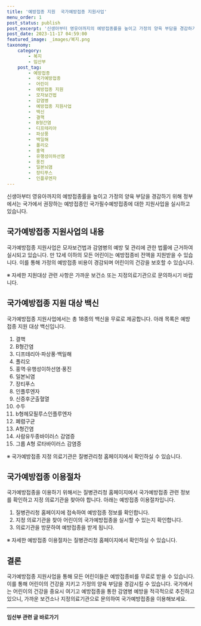 ```yaml
---
title: '예방접종 지원  국가예방접종 지원사업'
menu_order: 1
post_status: publish
post_excerpt: '신생아부터 영유아까지의 예방접종률을 높이고 가정의 양육 부담을 경감하기 위해 정부에서는 국가에서 권장하는 예방접종인 국가필수예방접종에 대한 지원사업을 실시하고 있습니다.'
post_date: 2023-11-17 04:59:00
featured_image: _images/복지.png
taxonomy:
    category:
        - 복지
        - 임산부
    post_tag:
        - 예방접종
        -  국가예방접종
        -  어린이
        -  예방접종 지원
        -  모자보건법
        -  감염병
        -  예방접종 지원사업
        -  백신
        -  결핵
        -  B형간염
        -  디프테리아
        -  파상풍
        -  백일해
        -  폴리오
        -  홍역
        -  유행성이하선염
        -  풍진
        -  일본뇌염
        -  장티푸스
        -  인플루엔자
---
```



신생아부터 영유아까지의 예방접종률을 높이고 가정의 양육 부담을 경감하기 위해 정부에서는 국가에서 권장하는 예방접종인 국가필수예방접종에 대한 지원사업을 실시하고 있습니다.

## 국가예방접종 지원사업의 내용

국가예방접종 지원사업은 모자보건법과 감염병의 예방 및 관리에 관한 법률에 근거하여 실시되고 있습니다. 만 12세 이하의 모든 어린이는 예방접종비 전액을 지원받을 수 있습니다. 이를 통해 가정의 예방접종 비용이 경감되며 어린이의 건강을 보호할 수 있습니다.

※ 자세한 지원대상 관련 사항은 가까운 보건소 또는 지정의료기관으로 문의하시기 바랍니다.

## 국가예방접종 지원 대상 백신

국가예방접종 지원사업에서는 총 18종의 백신을 무료로 제공합니다. 아래 목록은 예방접종 지원 대상 백신입니다.

1. 결핵
2. B형간염
3. 디프테리아·파상풍·백일해
4. 폴리오
5. 홍역·유행성이하선염·풍진
6. 일본뇌염
7. 장티푸스
8. 인플루엔자
9. 신증후군출혈열
10. 수두
11. b형헤모필루스인플루엔자
12. 폐렴구균
13. A형간염
14. 사람유두종바이러스 감염증
15. 그룹 A형 로타바이러스 감염증

※ 국가예방접종 지정 의료기관은 질병관리청 홈페이지에서 확인하실 수 있습니다.

## 국가예방접종 이용절차

국가예방접종을 이용하기 위해서는 질병관리청 홈페이지에서 국가예방접종 관련 정보를 확인하고 지정 의료기관을 찾아야 합니다. 아래는 예방접종 이용절차입니다.

1. 질병관리청 홈페이지에 접속하여 예방접종 정보를 확인합니다.
2. 지정 의료기관을 찾아 어린이의 국가예방접종을 실시할 수 있는지 확인합니다.
3. 의료기관을 방문하여 예방접종을 받게 됩니다.

※ 자세한 예방접종 이용절차는 질병관리청 홈페이지에서 확인하실 수 있습니다.

## 결론

국가예방접종 지원사업을 통해 모든 어린이들은 예방접종비를 무료로 받을 수 있습니다. 이를 통해 어린이의 건강을 지키고 가정의 양육 부담을 경감시킬 수 있습니다. 국가에서는 어린이의 건강을 중요시 여기고 예방접종을 통한 감염병 예방을 적극적으로 추진하고 있으니, 가까운 보건소나 지정의료기관으로 문의하여 국가예방접종을 이용해보세요.
<!-- wp:separator -->
<hr class="wp-block-separator has-alpha-channel-opacity"/>
<!-- /wp:separator -->

<!-- wp:group {"backgroundColor":"base","layout":{"type":"constrained"}} -->
<div class="wp-block-group has-base-background-color has-background"><!-- wp:paragraph {"align":"center","fontSize":"medium"} -->
<p class="has-text-align-center has-large-font-size"><strong>임산부 관련 글 바로가기</strong></p>
<!-- /wp:paragraph -->


<!-- wp:latest-posts
{"categories":[{"id":22654,"count":19,"description":"","link":"https://uknowlaw.com/category/%ec%9e%84%ec%82%b0%eb%b6%80/","name":"임산부","slug":"임산부","taxonomy":"category","parent":0,"meta":[],"_links":{"self":[{"href":"https://uknowlaw.com/wp-json/wp/v2/categories/22654"}],"collection":[{"href":"https://uknowlaw.com/wp-json/wp/v2/categories"}],"about":[{"href":"https://uknowlaw.com/wp-json/wp/v2/taxonomies/category"}],"wp:post_type":[{"href":"https://uknowlaw.com/wp-json/wp/v2/posts?categories=22654"}],"curies":[{"name":"wp","href":"https://api.w.org/{rel}","templated":true}]}}],"postsToShow":100,"excerptLength":28,"postLayout":"grid","columns":2,"featuredImageAlign":"left","featuredImageSizeSlug":"large","fontSize":"small"} /--></div>
<!-- /wp:group -->